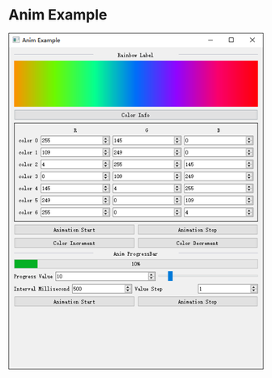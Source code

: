 # Anim Example

[![demo](./demo.png)](https://cdn.jsdelivr.net/gh/FXTD-odyssey/QBinder@master/example/animation/demo.mp4 "demo")
